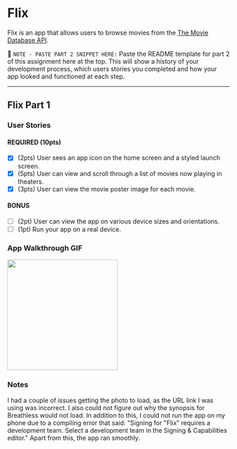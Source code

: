 # Flix

Flix is an app that allows users to browse movies from the [The Movie Database API](http://docs.themoviedb.apiary.io/#).

📝 `NOTE - PASTE PART 2 SNIPPET HERE:` Paste the README template for part 2 of this assignment here at the top. This will show a history of your development process, which users stories you completed and how your app looked and functioned at each step.

---

## Flix Part 1

### User Stories

#### REQUIRED (10pts)
- [x] (2pts) User sees an app icon on the home screen and a styled launch screen.
- [x] (5pts) User can view and scroll through a list of movies now playing in theaters.
- [x] (3pts) User can view the movie poster image for each movie.

#### BONUS
- [ ] (2pt) User can view the app on various device sizes and orientations.
- [ ] (1pt) Run your app on a real device.

### App Walkthrough GIF
<img src="https://im3.ezgif.com/tmp/ezgif-3-691777b464cc.gif" width=250>

### Notes
I had a couple of issues getting the photo to load, as the URL link I was using was incorrect. I also could not figure out why the synopsis for Breathless would not load. In addition to this, I could not run the app on my phone due to a compiling error that said:
"Signing for "Flix" requires a development team. Select a development team in the Signing & Capabilities editor."
Apart from this, the app ran smoothly.
